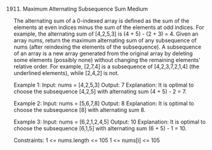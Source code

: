 1911. Maximum Alternating Subsequence Sum
Medium

The alternating sum of a 0-indexed array is defined as the sum of the elements at even indices minus the sum of the elements at odd indices.
For example, the alternating sum of [4,2,5,3] is (4 + 5) - (2 + 3) = 4.
Given an array nums, return the maximum alternating sum of any subsequence of nums (after reindexing the elements of the subsequence).
A subsequence of an array is a new array generated from the original array by deleting some elements (possibly none) without changing the remaining elements' relative order. For example, [2,7,4] is a subsequence of [4,2,3,7,2,1,4] (the underlined elements), while [2,4,2] is not.

Example 1:
Input: nums = [4,2,5,3]
Output: 7
Explanation: It is optimal to choose the subsequence [4,2,5] with alternating sum (4 + 5) - 2 = 7.

Example 2:
Input: nums = [5,6,7,8]
Output: 8
Explanation: It is optimal to choose the subsequence [8] with alternating sum 8.

Example 3:
Input: nums = [6,2,1,2,4,5]
Output: 10
Explanation: It is optimal to choose the subsequence [6,1,5] with alternating sum (6 + 5) - 1 = 10.
 
Constraints:
1 <= nums.length <= 105
1 <= nums[i] <= 105
